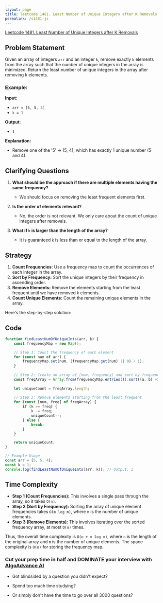 ```yaml
---
layout: page
title: leetcode 1481. Least Number of Unique Integers after K Removals
permalink: /s1481-js
---
```

[Leetcode 1481. Least Number of Unique Integers after K Removals](https://algoadvance.github.io/algoadvance/l1481)
## Problem Statement
Given an array of integers `arr` and an integer `k`, remove exactly `k` elements from the array such that the number of unique integers in the array is minimized. Return the least number of unique integers in the array after removing k elements.

### Example:
**Input:**

- `arr = [5, 5, 4]`
- `k = 1`

**Output:**
- `1`

**Explanation:**
- Remove one of the '5' -> [5, 4], which has exactly 1 unique number (5 and 4).

## Clarifying Questions
1. **What should be the approach if there are multiple elements having the same frequency?**
   - We should focus on removing the least frequent elements first.
  
2. **Is the order of elements relevant?**
   - No, the order is not relevant. We only care about the count of unique integers after removals.

3. **What if `k` is larger than the length of the array?**
   - It is guaranteed `k` is less than or equal to the length of the array.

## Strategy
1. **Count Frequencies:** Use a frequency map to count the occurrences of each integer in the array.
2. **Sort by Frequency:** Sort the unique integers by their frequency in ascending order.
3. **Remove Elements:** Remove the elements starting from the least frequent until we have removed `k` elements.
4. **Count Unique Elements:** Count the remaining unique elements in the array.

Here's the step-by-step solution:

## Code

```javascript
function findLeastNumOfUniqueInts(arr, k) {
    const frequencyMap = new Map();

    // Step 1: Count the frequency of each element
    for (const num of arr) {
        frequencyMap.set(num, (frequencyMap.get(num) || 0) + 1);
    }
    
    // Step 2: Create an array of [num, frequency] and sort by frequency
    const freqArray = Array.from(frequencyMap.entries()).sort((a, b) => a[1] - b[1]);
    
    let uniqueCount = freqArray.length;
    
    // Step 3: Remove elements starting from the least frequent
    for (const [num, freq] of freqArray) {
        if (k >= freq) {
            k -= freq;
            uniqueCount--;
        } else {
            break;
        }
    }

    return uniqueCount;
}

// Example Usage
const arr = [5, 5, 4];
const k = 1;
console.log(findLeastNumOfUniqueInts(arr, k)); // Output: 1
```

## Time Complexity
- **Step 1 (Count Frequencies):** This involves a single pass through the array, so it takes `O(n)`.
- **Step 2 (Sort by Frequency):** Sorting the array of unique element frequencies takes `O(m log m)`, where `m` is the number of unique elements.
- **Step 3 (Remove Elements):** This involves iterating over the sorted frequency array, at most `O(m)` times.

Thus, the overall time complexity is `O(n + m log m)`, where `n` is the length of the original array and `m` is the number of unique elements. The space complexity is `O(n)` for storing the frequency map.


### Cut your prep time in half and DOMINATE your interview with [AlgoAdvance AI](https://algoAdvance.com)

- Got blindsided by a question you didn't expect?

- Spend too much time studying?

- Or simply don't have the time to go over all 3000 questions?

